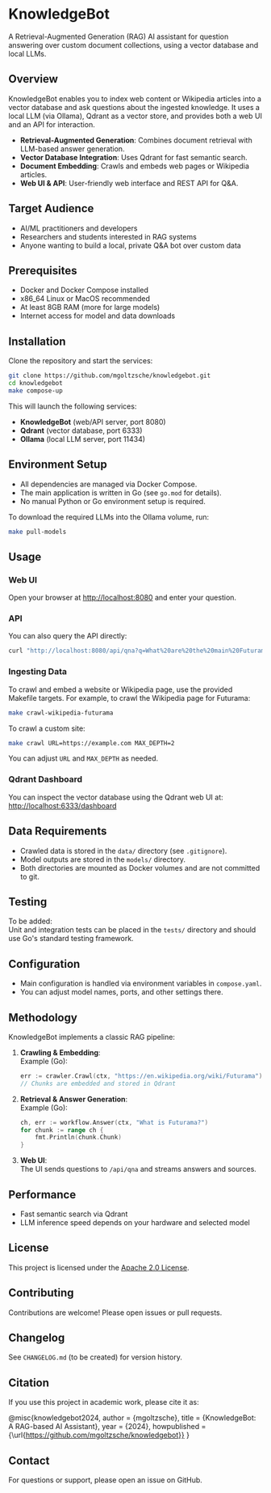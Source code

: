 # KnowledgeBot

A Retrieval-Augmented Generation (RAG) AI assistant for question answering over custom document collections, using a vector database and local LLMs.

## Overview

KnowledgeBot enables you to index web content or Wikipedia articles into a vector database and ask questions about the ingested knowledge. It uses a local LLM (via Ollama), Qdrant as a vector store, and provides both a web UI and an API for interaction.

- **Retrieval-Augmented Generation**: Combines document retrieval with LLM-based answer generation.
- **Vector Database Integration**: Uses Qdrant for fast semantic search.
- **Document Embedding**: Crawls and embeds web pages or Wikipedia articles.
- **Web UI & API**: User-friendly web interface and REST API for Q&A.

## Target Audience

- AI/ML practitioners and developers
- Researchers and students interested in RAG systems
- Anyone wanting to build a local, private Q&A bot over custom data

## Prerequisites

- Docker and Docker Compose installed
- x86_64 Linux or MacOS recommended
- At least 8GB RAM (more for large models)
- Internet access for model and data downloads

## Installation

Clone the repository and start the services:

```sh
git clone https://github.com/mgoltzsche/knowledgebot.git
cd knowledgebot
make compose-up
```

This will launch the following services:
- **KnowledgeBot** (web/API server, port 8080)
- **Qdrant** (vector database, port 6333)
- **Ollama** (local LLM server, port 11434)

## Environment Setup

- All dependencies are managed via Docker Compose.
- The main application is written in Go (see `go.mod` for details).
- No manual Python or Go environment setup is required.

To download the required LLMs into the Ollama volume, run:
```sh
make pull-models
```

## Usage

### Web UI

Open your browser at [http://localhost:8080](http://localhost:8080) and enter your question.

### API

You can also query the API directly:
```sh
curl "http://localhost:8080/api/qna?q=What%20are%20the%20main%20Futurama%20characters?"
```

### Ingesting Data

To crawl and embed a website or Wikipedia page, use the provided Makefile targets. For example, to crawl the Wikipedia page for Futurama:

```sh
make crawl-wikipedia-futurama
```

To crawl a custom site:
```sh
make crawl URL=https://example.com MAX_DEPTH=2
```

You can adjust `URL` and `MAX_DEPTH` as needed.

### Qdrant Dashboard

You can inspect the vector database using the Qdrant web UI at:  
[http://localhost:6333/dashboard](http://localhost:6333/dashboard)

## Data Requirements

- Crawled data is stored in the `data/` directory (see `.gitignore`).
- Model outputs are stored in the `models/` directory.
- Both directories are mounted as Docker volumes and are not committed to git.

## Testing

To be added:  
Unit and integration tests can be placed in the `tests/` directory and should use Go's standard testing framework.

## Configuration

- Main configuration is handled via environment variables in `compose.yaml`.
- You can adjust model names, ports, and other settings there.

## Methodology

KnowledgeBot implements a classic RAG pipeline:

1. **Crawling & Embedding**:  
   Example (Go):
   ```go
   err := crawler.Crawl(ctx, "https://en.wikipedia.org/wiki/Futurama")
   // Chunks are embedded and stored in Qdrant
   ```

2. **Retrieval & Answer Generation**:  
   Example (Go):
   ```go
   ch, err := workflow.Answer(ctx, "What is Futurama?")
   for chunk := range ch {
       fmt.Println(chunk.Chunk)
   }
   ```

3. **Web UI**:  
   The UI sends questions to `/api/qna` and streams answers and sources.

## Performance

- Fast semantic search via Qdrant
- LLM inference speed depends on your hardware and selected model

## License

This project is licensed under the [Apache 2.0 License](LICENSE).

## Contributing

Contributions are welcome! Please open issues or pull requests.

## Changelog

See `CHANGELOG.md` (to be created) for version history.

## Citation

If you use this project in academic work, please cite it as:

@misc{knowledgebot2024,
author = {mgoltzsche},
title = {KnowledgeBot: A RAG-based AI Assistant},
year = {2024},
howpublished = {\url{https://github.com/mgoltzsche/knowledgebot}}
}

## Contact

For questions or support, please open an issue on GitHub.
